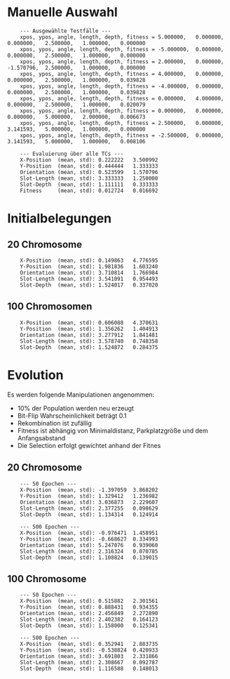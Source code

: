 # Manuelle Auswahl
		--- Ausgewählte Testfälle ---
		xpos, ypos, angle, length, depth, fitness = 5.000000,	0.000000,	0.000000,	2.500000,	1.000000,	0.000000
		xpos, ypos, angle, length, depth, fitness = -5.000000,	0.000000,	0.000000,	2.500000,	1.000000,	0.000000
		xpos, ypos, angle, length, depth, fitness = 2.000000,	0.000000,	-1.570796,	2.500000,	1.000000,	0.000000
		xpos, ypos, angle, length, depth, fitness = 4.000000,	0.000000,	0.000000,	2.500000,	1.000000,	0.039828
		xpos, ypos, angle, length, depth, fitness = -4.000000,	0.000000,	0.000000,	2.500000,	1.000000,	0.039828
		xpos, ypos, angle, length, depth, fitness = 0.000000,	4.000000,	0.000000,	2.500000,	1.000000,	0.020079
		xpos, ypos, angle, length, depth, fitness = 0.000000,	0.000000,	0.000000,	5.000000,	2.000000,	0.006673
		xpos, ypos, angle, length, depth, fitness = 2.500000,	0.000000,	3.141593,	5.000000,	1.000000,	0.000000
		xpos, ypos, angle, length, depth, fitness = -2.500000,	0.000000,	3.141593,	5.000000,	1.000000,	0.008106

		--- Evaluierung über alle TCs ---
		X-Position  (mean, std): 0.222222	3.500992
		Y-Position  (mean, std): 0.444444	1.333333
		Orientation (mean, std): 0.523599	1.570796
		Slot-Length (mean, std): 3.333333	1.250000
		Slot-Depth  (mean, std): 1.111111	0.333333
		Fitness     (mean, std): 0.012724	0.016692

# Initialbelegungen
## 20 Chromosome
		X-Position  (mean, std): 0.149863	4.776595
		Y-Position  (mean, std): 1.981836	1.603240
		Orientation (mean, std): 3.710814	1.766984
		Slot-Length (mean, std): 3.541091	0.954493
		Slot-Depth  (mean, std): 1.524017	0.337020
## 100 Chromosomen
		X-Position  (mean, std): 0.606088	4.370631
		Y-Position  (mean, std): 1.356262	1.404913
		Orientation (mean, std): 3.277912	1.841481
		Slot-Length (mean, std): 3.578740	0.748358
		Slot-Depth  (mean, std): 1.524872	0.284375

# Evolution
Es werden folgende Manipulationen angenommen:
- 10% der Population werden neu erzeugt
- Bit-Flip Wahrscheinlichkeit beträgt 0.1
- Rekombination ist zufällig
- Fitness ist abhängig von Minimaldistanz, Parkplatzgröße und dem Anfangsabstand
- Die Selection erfolgt gewichtet anhand der Fitnes

## 20 Chromosome
		--- 50 Epochen ---
		X-Position  (mean, std): -1.397059	3.868202
		Y-Position  (mean, std): 1.329412	1.236982
		Orientation (mean, std): 3.036873	2.229607
		Slot-Length (mean, std): 2.377255	0.098629
		Slot-Depth  (mean, std): 1.134314	0.124914
		
		--- 500 Epochen ---
		X-Position  (mean, std): -0.976471	1.458951
		Y-Position  (mean, std): -0.668627	0.334993
		Orientation (mean, std): 5.247076	0.939060
		Slot-Length (mean, std): 2.316324	0.070785
		Slot-Depth  (mean, std): 1.108824	0.139015
## 100 Chromosome
		--- 50 Epochen ---
		X-Position  (mean, std): 0.515882	2.301561
		Y-Position  (mean, std): 0.888431	0.934355
		Orientation (mean, std): 2.456849	2.272890
		Slot-Length (mean, std): 2.402382	0.164123
		Slot-Depth  (mean, std): 1.158000	0.125341
		
		--- 500 Epochen ---
		X-Position  (mean, std): 0.352941	2.883735
		Y-Position  (mean, std): -0.538824	0.420933
		Orientation (mean, std): 3.691803	2.331866
		Slot-Length (mean, std): 2.308667	0.092787
		Slot-Depth  (mean, std): 1.116588	0.148013
